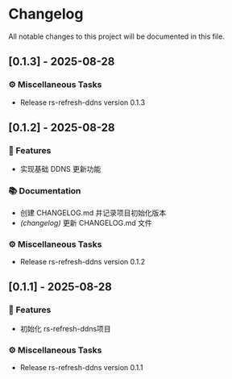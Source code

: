 # Changelog

All notable changes to this project will be documented in this file.

## [0.1.3] - 2025-08-28

### ⚙️ Miscellaneous Tasks

- Release rs-refresh-ddns version 0.1.3

## [0.1.2] - 2025-08-28

### 🚀 Features

- 实现基础 DDNS 更新功能

### 📚 Documentation

- 创建 CHANGELOG.md 并记录项目初始化版本
- *(changelog)* 更新 CHANGELOG.md 文件

### ⚙️ Miscellaneous Tasks

- Release rs-refresh-ddns version 0.1.2

## [0.1.1] - 2025-08-28

### 🚀 Features

- 初始化 rs-refresh-ddns项目

### ⚙️ Miscellaneous Tasks

- Release rs-refresh-ddns version 0.1.1

<!-- generated by git-cliff -->
